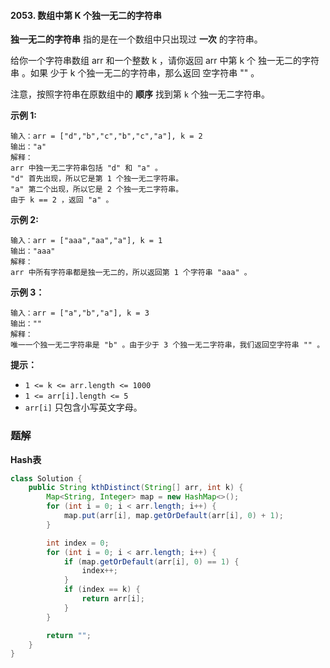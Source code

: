 #### 2053. 数组中第 K 个独一无二的字符串

**独一无二的字符串** 指的是在一个数组中只出现过 **一次** 的字符串。

给你一个字符串数组 arr 和一个整数 k ，请你返回 arr 中第 k 个 独一无二的字符串 。如果 少于 k 个独一无二的字符串，那么返回 空字符串 "" 。

注意，按照字符串在原数组中的 **顺序** 找到第 `k` 个独一无二字符串。

**示例 1:**

```shell
输入：arr = ["d","b","c","b","c","a"], k = 2
输出："a"
解释：
arr 中独一无二字符串包括 "d" 和 "a" 。
"d" 首先出现，所以它是第 1 个独一无二字符串。
"a" 第二个出现，所以它是 2 个独一无二字符串。
由于 k == 2 ，返回 "a" 。
```

**示例 2:**

```shell
输入：arr = ["aaa","aa","a"], k = 1
输出："aaa"
解释：
arr 中所有字符串都是独一无二的，所以返回第 1 个字符串 "aaa" 。
```

**示例 3：**

```shell
输入：arr = ["a","b","a"], k = 3
输出：""
解释：
唯一一个独一无二字符串是 "b" 。由于少于 3 个独一无二字符串，我们返回空字符串 "" 。
```

**提示：**

- `1 <= k <= arr.length <= 1000`
- `1 <= arr[i].length <= 5`
- `arr[i]` 只包含小写英文字母。

### 题解

**Hash表**

```java
class Solution {
    public String kthDistinct(String[] arr, int k) {
        Map<String, Integer> map = new HashMap<>();
        for (int i = 0; i < arr.length; i++) {
            map.put(arr[i], map.getOrDefault(arr[i], 0) + 1);
        }

        int index = 0;
        for (int i = 0; i < arr.length; i++) {
            if (map.getOrDefault(arr[i], 0) == 1) {
                index++;
            }
            if (index == k) {
                return arr[i];
            }
        }

        return "";
    }
}
```

